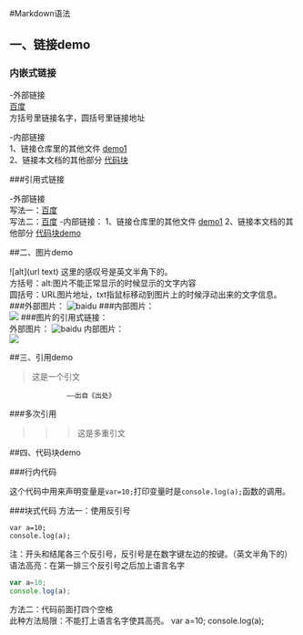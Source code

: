 #Markdown语法

## 一、链接demo
### 内嵌式链接
-外部链接  
[百度](http://baidu.com)  
方括号里链接名字，圆括号里链接地址

-内部链接  
1、链接仓库里的其他文件
[demo1](demo1.md)  
2、链接本文档的其他部分
[代码块](demo2.md#代码块-demo)

###引用式链接

-外部链接  
写法一：[百度]  
写法二：[百度][baidu]
-内部链接：
1、链接仓库里的其他文件
[demo1] 
2、链接本文档的其他部分
[代码块demo](demo2.md#代码块-demo)


##二、图片demo

  ![alt](url text) 这里的感叹号是英文半角下的。  
方括号：alt:图片不能正常显示的时候显示的文字内容  
圆括号：URL图片地址，txt指鼠标移动到图片上的时候浮动出来的文字信息。  
###外部图片：
 ![baidu](https://www.baidu.com/img/bd_logo1.png?where=super"百度网站")
###内部图片：  
![](images/图片名.png)
###图片的引用式链接：  
外部图片：
![baidu][baidu_log] 
内部图片：  
![][open_png]


##三、引用demo

>这是一个引文
      
                  ——出自《出处》
###多次引用
>>>这是多重引文

##四、代码块demo

###行内代码

这个代码中用来声明变量是`var=10;`打印变量时是`console.log(a);`函数的调用。

###块式代码
方法一：使用反引号
```
var a=10;
console.log(a);
```

注：开头和结尾各三个反引号，反引号是在数字键左边的按键。（英文半角下的）  
语法高亮：在第一排三个反引号之后加上语言名字
```javascript
var a=10;
console.log(a);
```

方法二：代码前面打四个空格  
此种方法局限：不能打上语言名字使其高亮。
    var a=10;
    console.log(a);

<!--- 下面是本文档中用到的链接-->
[百度]:http://www.baidu.com
[baidu]:http://www.baidu.com
[demo1]:demo1.md
[代码块demo]:demo2.md#代码块-demo

[baidu_log]:https://www.baidu.com/img/bd_logo1.png?where=super
[open_png]:images/open.png
